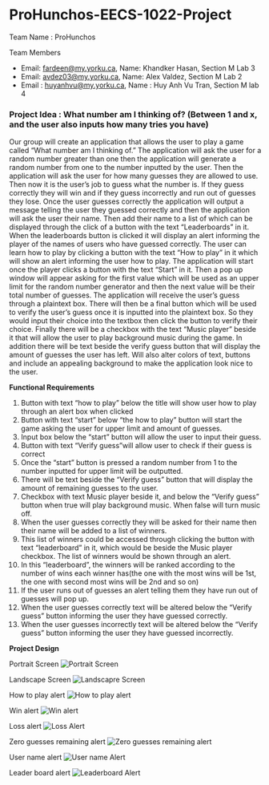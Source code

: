# ProHunchos-EECS-1022-Project
Team Name : ProHunchos

Team Members
- Email: fardeen@my.yorku.ca, Name: Khandker Hasan, Section M Lab 3
- Email: avdez03@my.yorku.ca, Name: Alex Valdez, Section M Lab 2
- Email : huyanhvu@my.yorku.ca, Name : Huy Anh Vu Tran, Section M lab 4

### **Project Idea :  What number am I thinking of? (Between 1 and x, and the user also inputs how many tries you have)**
Our group will create an application that allows the user to play a game called “What number am I thinking of.” The application will ask the user for a random number greater than one then the application will generate a random number from one to the number inputted by the user. Then the application will ask the user for how many guesses they are allowed to use. Then now it is the user’s job to guess what the number is. If they guess correctly they will win and if they guess incorrectly and run out of guesses they lose. Once the user guesses correctly the application will output a message telling the user they guessed correctly and then the application will ask the user their name. Then add their name to a list of which can be displayed through the click of a button with the text “Leaderboards” in it. When the leaderboards button is clicked it will display an alert informing the player of the names of users who have guessed correctly. The user can learn how to play by clicking a button with the text “How to play” in it which will show an alert informing the user how to play. The application will start once the player clicks a button with the text “Start” in it. Then a pop up window will appear asking for the first value which will be used as an upper limit for the random number generator and then the next value will be their total number of guesses. The application will receive the user’s guess through a plaintext box. There will then be a final button which will be used to verify the user’s guess once it is inputted into the plaintext box. So they would input their choice into the textbox then click the button to verify their choice. Finally there will be a checkbox with the text “Music player” beside it that will allow the user to play background music during the game. In addition there will be text beside the verify guess button that will display the amount of guesses the user has left. Will also alter colors of text, buttons and include an appealing background to make the application look nice to the user.
 

**Functional Requirements**
1. Button with text “how to play” below the title will show user how to play through an alert box when clicked
2. Button with text “start” below “the how to play” button will start the game asking the user for upper limit and amount of guesses.
3. Input box below the “start” button will allow the user to input their guess.
4. Button with text “Verify guess”will allow user to check if their guess is correct
5. Once the “start” button is pressed a random number from 1 to the number inputted for upper limit will be outputted.
6. There will be text beside the “Verify guess” button that will display the amount of remaining guesses to the user.
7. Checkbox with text Music player beside it, and below the “Verify guess” button when true will play background music. When false will turn music off. 
8. When the user guesses correctly they will be asked for their name then their name will be added to a list of winners.
9. This list of winners could be accessed through clicking the button with text “leaderboard” in it, which would be beside the Music player checkbox. The list of winners would be shown through an alert.
10. In this “leaderboard”, the winners will be ranked according to the number of wins each winner has(the one with the most wins will be 1st, the one with second most wins will be 2nd and so on) 
11. If the user runs out of guesses an alert telling them they have run out of guesses will pop up.
12. When the user guesses correctly text will be altered below the “Verify guess” button informing the user they have guessed correctly.
13. When the user guesses incorrectly text will be altered below the “Verify guess” button informing the user they have guessed incorrectly.

**Project Design**


Portrait Screen
 ![Portrait Screen](https://user-images.githubusercontent.com/91922774/153955815-064cc231-d770-48c5-ba93-a36208ff9771.png)


Landscape Screen
![Landscapre Screen](https://user-images.githubusercontent.com/91922774/153955863-04441279-ba9b-4dd8-aae8-feb7d80f98b9.png)


How to play alert
![How to play alert](https://user-images.githubusercontent.com/91922774/153955884-780b5d77-95dc-42e4-aacc-76a3304f513c.png)


Win alert
![Win alert](https://user-images.githubusercontent.com/91922774/153955916-444dafb1-4f40-4680-8905-85d6fb97d769.png)


Loss alert
![Loss Alert](https://user-images.githubusercontent.com/91922774/153955935-6c66ad2e-f27e-47d2-a559-eb57a3072a8a.png)


Zero guesses remaining alert
![Zero guesses remaining alert](https://user-images.githubusercontent.com/91922774/153955955-4c6fb43d-a59f-420b-882e-f4eedace27af.png)


User name alert
![User name Alert](https://user-images.githubusercontent.com/91922774/153955987-75f953f8-0adb-43a3-860d-a6912d4c8225.png)


Leader board alert
![Leaderboard Alert](https://user-images.githubusercontent.com/91922774/153956006-340c80a2-ed4d-48d3-aeb3-6bdedfeb4c94.png)
